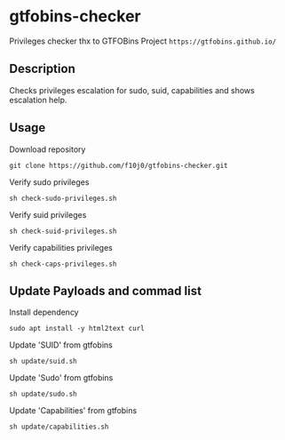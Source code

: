 # gtfobins-checker

Privileges checker thx to GTFOBins Project
`https://gtfobins.github.io/`

## Description

Checks privileges escalation for sudo, suid, capabilities and shows escalation help.

## Usage

Download repository
```
git clone https://github.com/f10j0/gtfobins-checker.git
```

Verify sudo privileges
```
sh check-sudo-privileges.sh
```

Verify suid privileges
```
sh check-suid-privileges.sh
```

Verify capabilities privileges
```
sh check-caps-privileges.sh
```

## Update Payloads and commad list


Install dependency
```
sudo apt install -y html2text curl
```

Update 'SUID' from gtfobins
```
sh update/suid.sh
```

Update 'Sudo' from gtfobins
```
sh update/sudo.sh
```

Update 'Capabilities' from gtfobins
```
sh update/capabilities.sh
```
